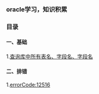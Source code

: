 ### **oracle学习，知识积累**
### **目录**
#### **一、基础**
1.[查询库中所有表名、字段名、字段名](https://github.com/zkyze/skillPoint_Oracle/blob/master/查询字段.md)

#### **二、排错**
1.[errorCode:12516](https://github.com/zkyze/skillPoint_Oracle/blob/master/HandleError/orl_12516.md)



